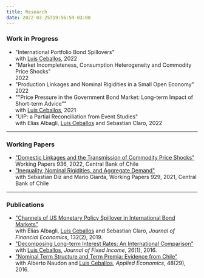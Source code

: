 ```yaml
---
title: Research
date: 2022-03-25T19:56:59-03:00
---
```


### **Work in Progress**
- "International Portfolio Bond Spillovers"  
with [Luis Ceballos](https://www.luisceballoss.com), 2022
- "Market Incompleteness, Consumption Heterogeneity and Commodity Price Shocks"  
2022
- "Production Linkages and Nominal Rigidities in a Small Open Economy"  
2022
- ""Price Pressure in the Government Bond Market: Long-term Impact of Short-term Advice""  
with [Luis Ceballos](https://www.luisceballoss.com), 2021
- "UIP: a Partial Reconciliation from Event Studies"  
with Elias Albagli, [Luis Ceballos](https://www.luisceballoss.com) and Sebastian Claro, 2022

----

### **Working Papers**
- ["Domestic Linkages and the Transmission of Commodity Price Shocks"](https://www.bcentral.cl/en/content/-/details/working-papers-n-936)  
Working Papers 936, 2022, Central Bank of Chile
- ["Inequality, Nominal Rigidities, and Aggregate Demand"](https://www.bcentral.cl/documents/33528/133326/DTBC_929.pdf/86f2673b-4e3c-e093-10c9-4bef4792313f?t=1636037968157)  
with Sebastian Diz and Mario Giarda, Working Papers 929, 2021, Central Bank of Chile

----

### **Publications**
- ["Channels of US Monetary Policy Spillover in International Bond Markets"](https://www.sciencedirect.com/science/article/abs/pii/S0304405X19301072?via%3Dihub)   
with Elias Albagli, [Luis Ceballos](https://www.luisceballoss.com) and Sebastian Claro, *Journal of Financial Economics*, 132(2), 2019. 
- ["Decomposing Long-term Interest Rates: An International Comparison"](https://jfi.pm-research.com/content/26/1/61)  
with [Luis Ceballos](https://www.luisceballoss.com), *Journal of Fixed Income*, 26(1), 2016.
- ["Nominal Term Structure and Term Premia: Evidence from Chile"](https://www.tandfonline.com/doi/full/10.1080/00036846.2015.1128079)  
with Alberto Naudon and [Luis Ceballos](https://www.luisceballoss.com), *Applied Economics*, 48(29), 2016.